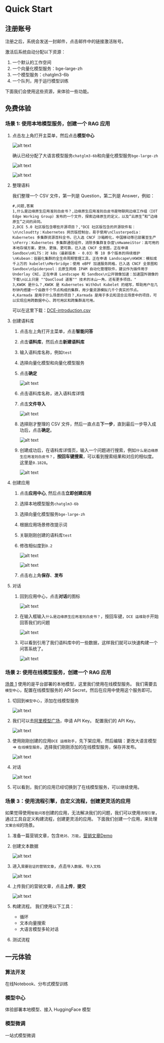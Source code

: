 # Quick Start

## 注册账号

注册之后，系统会发送一封邮件，点击邮件中的链接激活账号。

激活后系统自动分配以下资源：

1. 一个默认的工作空间
2. 一个向量化模型服务：bge-large-zh
3. 一个模型服务：chatglm3-6b
4. 一个队列，用于运行模型训练

下面我们会使用这些资源，来体验一些功能。

## 免费体验

### 场景 1: 使用本地模型服务，创建一个 RAG 应用

1. 点击左上角打开主菜单，然后点击**模型中心**

    ![alt text](./images/image-4.png)

    确认已经分配了大语言模型服务`chatglm3-6b`和向量化模型服务`bge-large-zh`

    ![alt text](./images/image-2.png)

    ![alt text](./images/image-1.png)

2. 整理语料

    我们整理一个 CSV 文件，第一列是 Question，第二列是 Answer，例如：

    ```csv
    #,问题,答案
    1,什么是边缘原生应用准则白皮书？,边缘原生应用准则白皮书是物联网边缘工作组（IOT Edge Working Group）发布的一个文件，探索边缘原生的定义，以及“云原生”和“边缘原生”之间的异同。
    2,DCE 5.0 社区版包含哪些开源项目？,"DCE 社区版包含的开源软件有：\n\ncloudtty：Kubernetes 网页版控制台，易于使用\nClusterpedia：Kubernetes 多集群资源百科全书，已入选 CNCF 沙箱孵化，中国移动等已部署至生产\nFerry：Kubernetes 多集群通信组件，消除多集群复杂度\nHwameiStor：高可用的本地存储方案，更快、更强、更可靠，已入选 CNCF 全景图，正在申请 Sandbox\nKLTS：对 k8s（最新版本 - 0.03）等 10 多个版本的持续维护\nKubean：容器化集群的全生命周期管理工具，正在申请 Landscape\nKWOK：模拟成千上万的 kubelet\nMerbridge：使用 eBPF 加速服务网格，已入选 CNCF 全景图和 Sandbox\nSpiderpool：云原生网络 IPAM 自动化管理软件，建议作为插件用于 Underlay CNI，正在申请 Landscape 和 Sandbox\n公开镜像加速：加速国外镜像的下载\n以上只是 ""DaoCloud 道客"" 技术的冰山一角，还有更多项目。"
    3,KWOK 是什么？,KWOK 是 Kubernetes WithOut Kubelet 的缩写，帮助用户在几秒钟内搭建一个由数千个节点构成的集群，用少量资源模拟几千个真实的节点。
    4,Karmada 是用于什么场景的项目？,Karmada 是用于多云和混合云场景中的项目，可以实现应用跨数据中心、跨可用区和跨集群高可用。
    ```

    可以在这里下载：[DCE-introduction.csv](./DCE-introduction.csv)

3. 创建语料库

    1. 点击左上角打开主菜单，点击**智能问答**
    2. 点击**语料库**，然后点击**新建语料库**
    3. 输入语料库名称，例如`test`
    4. 选择向量化模型和向量化模型服务
    5. 点击**确定**

        ![alt text](./images/image-7.png)
       
    6. 点击语料库名称，进入语料库详情
    7. 点击**文件导入**

        ![alt text](./images/image-8.png)
       
    8. 选择刚才整理的 CSV 文件，然后一直点击**下一步**，直到最后一步导入成功后，点击**确定**。

        ![alt text](./images/image-10.png)

    9. 创建成功后，在语料库详情页，输入一个问题进行搜索，例如`什么是边缘原生应用准则白皮书？`，**按回车键搜索**，可以看到搜索结果和对应的相似度。这里是`0.1828`。

        ![alt text](./images/image-16.png)

4. 创建应用

    1. 点击**应用中心**, 然后点击**立即创建应用**
    2. 选择本地模型服务`chatglm3-6b`
    3. 选择向量化模型服务`bge-large-zh`
    4. 根据应用场景修改提示词
    5. 关联刚刚创建的语料库`test`
    6. 修改相似度到`0.2`

        ![alt text](./images/image-13.png)
       
        ![alt text](./images/image-14.png)
      
    7. 点击右上角**保存**、**发布**

5. 对话

    1. 回到应用中心，点击**对话**的图标

        ![alt text](./images/image-15.png)
       
    2. 在输入框输入`什么是边缘原生应用准则白皮书？`，按回车键，`DCE 运维助手`开始回答我们的问题

        ![alt text](./images/image-17.png)
       
    3. 可以看到引用了我们语料库中的一些数据，这样我们就可以快速构建一个问答系统了。

        ![alt text](./images/image-18.png)

### 场景 2: 使用在线模型服务，创建一个 RAG 应用

[场景 1](#1-rag) 使用的是平台部署的本地模型，这里我们使用在线模型服务。
我们需要去`模型中心`，配置在线模型服务的 API Secret，然后在应用中使用这个服务即可。

1. 切回到`模型中心`，添加在线模型服务
   
    ![alt text](./images/image-19.png)
   
1. 我们可以去[阿里模型广场](https://bailian.console.aliyun.com/?spm=5176.28326591.0.0.40f76ee1iAOVmY#/model-market)，申请 API Key。
   配置我们的 API Key。

    ![alt text](./images/image-20.png)
   
1. 使用刚刚创建的应用`DCE 运维助手`，先下架应用，然后编辑：更改大语言模型 => `在线模型服务`，选择我们刚刚添加的在线模型服务，保存并发布。

    ![alt text](./images/image-21.png)
   
1. 对话

    ![alt text](./images/image-22.png)
   
1. 可以看到，我们的应用已经切换到了在线模型服务，可以继续使用。

### 场景 3：使用流程引擎，自定义流程，创建更灵活的应用

如果觉得使用`智能问答`创建的应用，无法解决我们的问题，我们可以使用`流程引擎`，通过工具自定义构建流程，创建更灵活的应用。
下面我们创建一个应用，来处理`文案合规`的场景。

1. 准备一篇营销文章，包含`绝对`、`万能`，[营销文章Demo](./marketing-demo.txt)
1. 创建文本数据

    ![alt text](./images/image-23.png)
   
1. 进入`需要验证的营销文章`，点击`导入数据`、`导入文档`

    ![alt text](./images/image-25.png)
   
1. 上传我们的营销文章，点击**上传**，**提交**

    ![alt text](./images/image-27.png)
   
1. 构建流程。
   我们使用以下工具：
  
    - 循环
    - 文本向量搜索
    - 大语言模型多轮对话

1. 测试流程

## 一元体验

### 算法开发

在线Notebook、分布式模型训练

### 模型中心

体验部署本地模型、接入 HuggingFace 模型

### 模型微调

一站式模型微调
